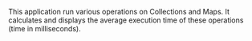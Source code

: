 This application run various operations on Collections and Maps.
It calculates and displays the average execution time of these operations (time in milliseconds).
